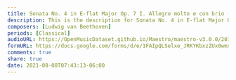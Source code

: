 ```yaml
---
title: Sonata No. 4 in E-flat Major Op. 7 I. Allegro molto e con brio (6)
description: This is the description for Sonata No. 4 in E-flat Major Op. 7 I. Allegro molto e con brio by Ludwig van Beethoven
composers: [Ludwig van Beethoven]
periods: [Classical]
audioURL: https://OpenMusicDataset.github.io/Maestro/maestro-v3.0.0/2017/MIDI-Unprocessed_061_PIANO061_MID--AUDIO-split_07-07-17_Piano-e_2-05_wav--2.midi
formURL: https://docs.google.com/forms/d/e/1FAIpQLSelxe_JRKYKbxzZUx0wmxekYceE0NM2ggWMk-r1Qg_r7QhtYA/viewform
comments: true
share: true
date: 2021-08-08T07:43:13-06:00
---
```


